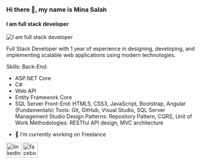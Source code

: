 ### Hi there 👋, my name is Mina Salah
#### I am full stack developer
![I am full stack developer](https://scontent.fcai19-4.fna.fbcdn.net/v/t39.30808-6/434162625_1578036356288788_574716424534837750_n.jpg?_nc_cat=106&ccb=1-7&_nc_sid=6ee11a&_nc_ohc=yRT8l87Obb4Q7kNvgHujS7P&_nc_oc=AdhRiLnAobfs_a3rfFhWrOHLmzV9A6r2251v1-ZyalGuqbGqceA0cXOH41YfMhMM48s&_nc_zt=23&_nc_ht=scontent.fcai19-4.fna&_nc_gid=AlBl8njHItlkZK9H4_iNmrG&oh=00_AYDBkQHpMsA4o5f0Q7XqCK0Y7BRxIHWvEeIne67gls79Og&oe=67703F87)

Full Stack Developer with 1 year of experience in designing, developing, and implementing scalable web applications 
using modern technologies.

Skills: 
Back-End: 
* ASP.NET Core
* C#
*  Web API
*   Entity Framework Core
*    SQL Server  Front-End: HTML5, CSS3, JavaScript, Bootstrap, Angular (Fundamentals)  Tools: Git, GitHub, Visual Studio, SQL Server Management Studio  Design Patterns: Repository Pattern, CQRS, Unit of Work  Methodologies: RESTful API design, MVC architecture

- 🔭 I’m currently working on Freelance 


[<img src='https://cdn.jsdelivr.net/npm/simple-icons@3.0.1/icons/linkedin.svg' alt='linkedin' height='40'>](https://www.linkedin.com/in/www.linkedin.com/in/mina-salah-sadik/)  [<img src='https://cdn.jsdelivr.net/npm/simple-icons@3.0.1/icons/facebook.svg' alt='facebook' height='40'>](https://www.facebook.com/https://www.facebook.com/mina.salah.3572)  

